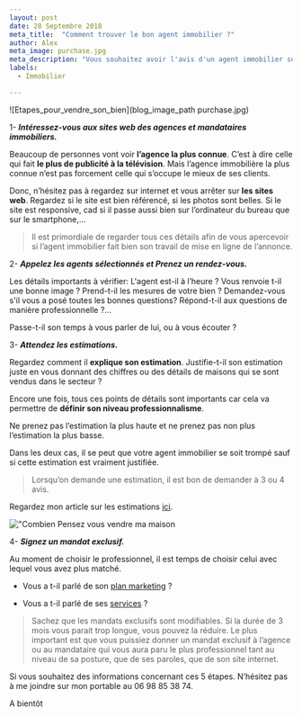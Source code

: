 ```yaml
---
layout: post
date: 28 Septembre 2018
meta_title:  "Comment trouver le bon agent immobilier ?"
author: Alex
meta_image: purchase.jpg
meta_description: "Vous souhaitez avoir l'avis d'un agent immobilier sur un futur projet de revente. Alors lisez cet article."
labels:
  - Immobilier

---
```





![Etapes_pour_vendre_son_bien](blog_image_path purchase.jpg)


1- ***Intéressez-vous aux sites web des agences et mandataires immobiliers.***

Beaucoup de personnes vont voir **l’agence la plus connue**. C’est à dire celle qui fait **le plus de publicité à la télévision**. Mais l’agence immobilière la plus connue n’est pas forcement celle qui s’occupe le mieux de ses clients.

Donc, n’hésitez pas à regardez sur internet et vous arrêter sur **les sites web**. Regardez si le site est bien référencé, si les photos sont belles. Si le site est responsive, cad si il passe aussi bien sur l’ordinateur du bureau que sur le smartphone,…

>Il est primordiale de regarder tous ces détails afin de vous apercevoir si l’agent immobilier fait bien son travail de mise en ligne de l’annonce.

2- ***Appelez les agents sélectionnés et Prenez un rendez-vous.***

Les détails importants à vérifier: L'agent est-il à l’heure ?  Vous renvoie t-il une bonne image ? 
Prend-t-il les mesures de votre bien ? Demandez-vous s'il vous a posé toutes les bonnes questions?
Répond-t-il aux questions de manière professionnelle ?…

Passe-t-il son temps à vous parler de lui, ou à vous écouter ? 



3- ***Attendez les estimations.***

Regardez comment il **explique son estimation**. Justifie-t-il son estimation juste en vous donnant des chiffres ou des détails de maisons qui se sont vendus dans le secteur ?

Encore une fois, tous ces points de détails sont importants car cela va permettre de **définir son niveau professionnalisme**. 

Ne prenez pas l’estimation la plus haute et ne prenez pas non plus l’estimation la plus basse.

Dans les deux cas, il se peut que votre agent immobilier se soit trompé sauf si cette estimation est vraiment justifiée.

>Lorsqu’on demande une estimation, il est bon de demander à 3 ou 4 avis.

Regardez mon article sur les estimations [ici](https://www.alexandrecordani.com/blog/CommentEstimerSonBienImmobilier).

!["Combien Pensez vous vendre ma maison](https://media.giphy.com/media/3orif5inix8PBbiJBm/giphy.gif)



4- ***Signez un mandat exclusif.***

Au moment de choisir le professionnel, il est temps de choisir celui avec lequel vous avez plus matché.

- Vous a t-il parlé de son [plan marketing](https://www.alexandrecordani.com/blog/QuelEstLePlanMarketingDeCommercialisationdUneAgenceImmobiliere) ?

- Vous a t-il parlé de ses [services](https://www.alexandrecordani.com/blog/EtesVousPlutotHolidayInnOuRitzCarlton) ?

>Sachez que les mandats exclusifs sont modifiables. Si la durée de 3 mois vous parait trop longue, vous pouvez la réduire.
>Le plus important est que vous puissiez donner un mandat exclusif à l’agence ou au mandataire qui vous aura paru le plus professionnel tant au niveau de sa posture, que de ses paroles, que de son site internet.

Si vous souhaitez des informations concernant ces 5 étapes. N’hésitez pas à me joindre sur mon portable au 06 98 85 38 74.

A bientôt










